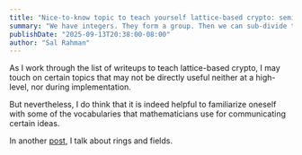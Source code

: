 ```yaml
---
title: "Nice-to-know topic to teach yourself lattice-based crypto: semigroups and monoids"
summary: "We have integers. They form a group. Then we can sub-divide them even more to get subgroups and cosets. What they are is going to discussed in this article."
publishDate: "2025-09-13T20:38:00-08:00"
author: "Sal Rahman"
---
```


As I work through the list of writeups to teach lattice-based crypto, I may touch on certain topics that may not be directly useful neither at a high-level, nor during implementation.

But nevertheless, I do think that it is indeed helpful to familiarize oneself with some of the vocabularies that mathematicians use for communicating certain ideas.

In another [post](https://blog.salrahman.com/posts/2025/09/fields-and-rings), I talk about rings and fields.
